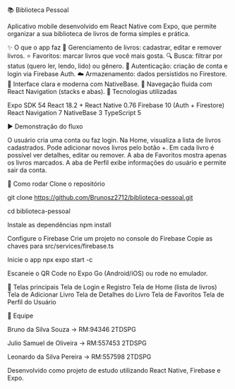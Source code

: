📚 Biblioteca Pessoal

Aplicativo mobile desenvolvido em React Native com Expo, que permite organizar a sua biblioteca de livros de forma simples e prática.

✨ O que o app faz
📖 Gerenciamento de livros: cadastrar, editar e remover livros.
⭐ Favoritos: marcar livros que você mais gosta.
🔍 Busca: filtrar por status (quero ler, lendo, lido) ou gênero.
👤 Autenticação: criação de conta e login via Firebase Auth.
☁️ Armazenamento: dados persistidos no Firestore.
🎨 Interface clara e moderna com NativeBase.
🧭 Navegação fluida com React Navigation (stacks e abas).
🧱 Tecnologias utilizadas

Expo SDK 54
React 18.2 + React Native 0.76
Firebase 10 (Auth + Firestore)
React Navigation 7
NativeBase 3
TypeScript 5

▶️ Demonstração do fluxo

O usuário cria uma conta ou faz login.
Na Home, visualiza a lista de livros cadastrados.
Pode adicionar novos livros pelo botão +.
Em cada livro é possível ver detalhes, editar ou remover.
A aba de Favoritos mostra apenas os livros marcados.
A aba de Perfil exibe informações do usuário e permite sair da conta.

🚀 Como rodar
Clone o repositório

git clone https://github.com/Brunosz2712/biblioteca-pessoal.git

cd biblioteca-pessoal

Instale as dependências
npm install

Configure o Firebase
Crie um projeto no console do Firebase
Copie as chaves para src/services/firebase.ts

Inicie o app
npx expo start -c

Escaneie o QR Code no Expo Go (Android/iOS) ou rode no emulador.

📸 Telas principais
Tela de Login e Registro
Tela de Home (lista de livros)
Tela de Adicionar Livro
Tela de Detalhes do Livro
Tela de Favoritos
Tela de Perfil do Usuário

👥 Equipe

Bruno da Silva Souza -> RM:94346 2TDSPG

Julio Samuel de Oliveira  -> RM:557453 2TDSPG

Leonardo da Silva Pereira -> RM:557598 2TDSPG

Desenvolvido como projeto de estudo utilizando React Native, Firebase e Expo.
